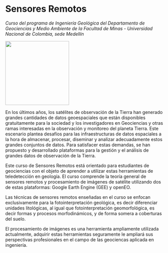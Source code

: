 # Sensores Remotos

*Curso del programa de Ingeniería Geológica del Departamento de Geociencias y Medio Ambiente de la Facultad de Minas - Universidad Nacional de Colombia, sede Medellín*

<p style="align:center;"><img src="https://upload.wikimedia.org/wikipedia/commons/thumb/0/0a/Logotipo_de_la_Universidad_Nacional_de_Colombia.svg/1024px-Logotipo_de_la_Universidad_Nacional_de_Colombia.svg.png" width="200"/></p>
 
En los últimos años, los satélites de observación de la Tierra han generado grandes cantidades de datos geoespaciales que están disponibles gratuitamente para la sociedad y los investigadores en Geociencias y otras ramas interesadas en la observación y monitoreo del planeta Tierra.  Este escenario plantea desafíos para las infraestructuras de datos espaciales a la hora de almacenar, procesar, diseminar y analizar adecuadamente estos grandes conjuntos de datos. Para satisfacer estas demandas, se han propuesto y desarrollado plataformas para la gestión y el análisis de grandes datos de observación de la Tierra.

Este curso de Sensores Remotos está orientado para estudiantes de geociencias con el objeto de aprender a utilizar estas herramientas de teledetección en geología. El curso comprende la teoría general de sensores remotos y procesamiento de imágenes de satélite utilizando dos de estas plataformas: Google Earth Engine (GEE) y openEO.

Las técnicas de sensores remotos enseñadas en el curso se enfocan exclusivamente para la fotointerpretación geológica, es decir diferenciar unidades litológicas, al igual que fotointerpretación geomorfológica, es decir formas y procesos morfodinámicos, y de forma somera a coberturas del suelo.

El procesamiento de imágenes es una herramienta ampliamente utilizada actualmente, adquirir estas herramientas seguramente le ampliará sus perspectivas profesionales en el campo de las geociencas aplicada en ingeniería.

